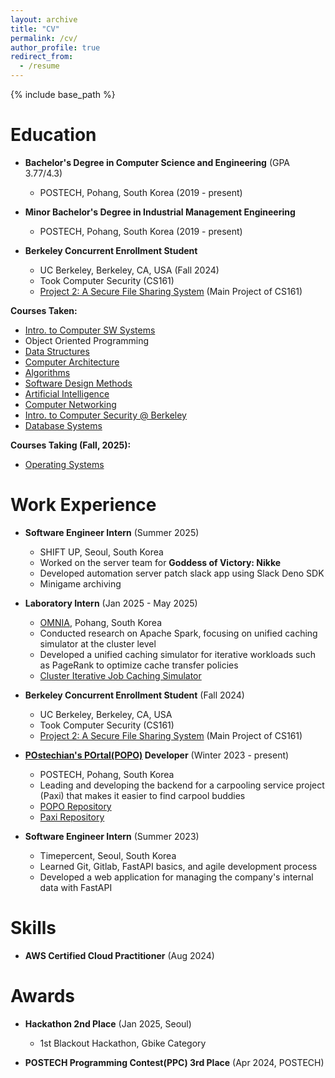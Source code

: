 ```yaml
---
layout: archive
title: "CV"
permalink: /cv/
author_profile: true
redirect_from:
  - /resume
---
```


{% include base_path %}

Education
======
* **Bachelor's Degree in Computer Science and Engineering** (GPA 3.77/4.3)
  * POSTECH, Pohang, South Korea (2019 - present)
* **Minor Bachelor's Degree in Industrial Management Engineering**
  * POSTECH, Pohang, South Korea (2019 - present)

* **Berkeley Concurrent Enrollment Student**
  * UC Berkeley, Berkeley, CA, USA (Fall 2024)
  * Took Computer Security (CS161)
  * [Project 2: A Secure File Sharing System](https://github.com/khkim6040/CS161-Proj2) (Main Project of CS161)

**Courses Taken:**
* [Intro. to Computer SW Systems](https://github.com/khkim6040/CSED211)
* Object Oriented Programming
* [Data Structures](https://github.com/khkim6040/CSED233)
* [Computer Architecture](https://github.com/khkim6040/CSED311)
* [Algorithms](https://github.com/khkim6040/CSED331)
* [Software Design Methods](https://github.com/khkim6040/CSED332)
* [Artificial Intelligence](https://github.com/khkim6040/CSED342)
* [Computer Networking](https://github.com/khkim6040/CSED353)
* [Intro. to Computer Security @ Berkeley](https://fa24.cs161.org/)
* [Database Systems](https://github.com/khkim6040/CSED421)

**Courses Taking (Fall, 2025):**
* [Operating Systems](https://github.com/khkim6040/CSED312)

Work Experience
======
* **Software Engineer Intern** (Summer 2025)
  * SHIFT UP, Seoul, South Korea
  * Worked on the server team for **Goddess of Victory: Nikke**
  * Developed automation server patch slack app using Slack Deno SDK
  * Minigame archiving

* **Laboratory Intern** (Jan 2025 - May 2025)
  * [OMNIA](https://omnia.postech.ac.kr/), Pohang, South Korea
  * Conducted research on Apache Spark, focusing on unified caching simulator at the cluster level
  * Developed a unified caching simulator for iterative workloads such as PageRank to optimize cache transfer policies
  * [Cluster Iterative Job Caching Simulator](https://github.com/khkim6040/cluster-iterative-job-caching-simulator)

* **Berkeley Concurrent Enrollment Student** (Fall 2024)
  * UC Berkeley, Berkeley, CA, USA
  * Took Computer Security (CS161)
  * [Project 2: A Secure File Sharing System](https://github.com/khkim6040/CS161-Proj2) (Main Project of CS161)

* **[POstechian's POrtal(POPO)](https://popo.poapper.club/) Developer** (Winter 2023 - present)
  * POSTECH, Pohang, South Korea
  * Leading and developing the backend for a carpooling service project (Paxi) that makes it easier to find carpool buddies
  * [POPO Repository](https://github.com/PoApper/popo-nest-api)
  * [Paxi Repository](https://github.com/PoApper/paxi-popo-nest-api)

* **Software Engineer Intern** (Summer 2023)
  * Timepercent, Seoul, South Korea
  * Learned Git, Gitlab, FastAPI basics, and agile development process
  * Developed a web application for managing the company's internal data with FastAPI


Skills
======
* **AWS Certified Cloud Practitioner** (Aug 2024)

Awards
======
* **Hackathon 2nd Place** (Jan 2025, Seoul)
  * 1st Blackout Hackathon, Gbike Category

* **POSTECH Programming Contest(PPC) 3rd Place** (Apr 2024, POSTECH)